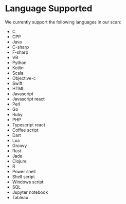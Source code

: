 # Language Supported

We currently support the following languages in our scan:

* C
* CPP
* Java
* C-sharp
* F-sharp
* VB
* Python
* Kotlin
* Scala
* Objective-c
* Swift
* HTML
* Javascript
* Javascript react
* Perl
* Go
* Ruby
* PHP
* Typescript react
* Coffee script
* Dart
* Lua
* Groovy
* Rust
* Jade
* Clojure
* R
* Power shell
* Shell script
* Windows script
* SQL
* Jupyter notebook
* Tableau
